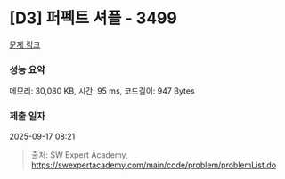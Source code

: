 # [D3] 퍼펙트 셔플 - 3499 

[문제 링크](https://swexpertacademy.com/main/code/problem/problemDetail.do?contestProbId=AWGsRbk6AQIDFAVW) 

### 성능 요약

메모리: 30,080 KB, 시간: 95 ms, 코드길이: 947 Bytes

### 제출 일자

2025-09-17 08:21



> 출처: SW Expert Academy, https://swexpertacademy.com/main/code/problem/problemList.do